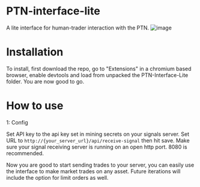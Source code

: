# PTN-interface-lite
A lite interface for human-trader interaction with the PTN.
![image](https://github.com/Barbarian7676/PTN-interface-lite/assets/153689947/834f6133-dc46-47c3-b5de-53df5e670a4b)


# Installation

To install, first download the repo, go to "Extensions" in a chromium based browser, enable devtools and load from unpacked the PTN-Interface-Lite folder. You are now good to go.


# How to use

1: Config

Set API key to the api key set in mining secrets on your signals server. Set URL to ```http://{your_server_url}/api/receive-signal``` then hit save. Make sure your signal receiving server is running on an open http port. 8080 is recommended.


Now you are good to start sending trades to your server, you can easily use the interface to make market trades on any asset. Future iterations will include the option for limit orders as well.



